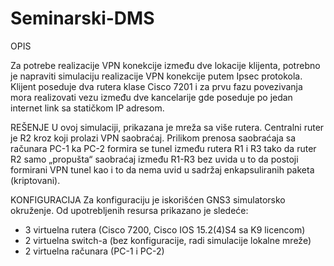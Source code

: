 # Seminarski-DMS

OPIS

Za potrebe realizacije VPN konekcije između dve lokacije klijenta, potrebno je napraviti simulaciju realizacije VPN konekcije putem Ipsec protokola. Klijent poseduje dva rutera klase Cisco 7201 i za prvu fazu povezivanja mora realizovati vezu između dve kancelarije gde poseduje po jedan internet link sa statičkom IP adresom.

REŠENJE
U ovoj simulaciji, prikazana je mreža sa više rutera. Centralni ruter je R2 kroz koji prolazi VPN saobraćaj. Prilikom prenosa saobraćaja sa računara PC-1 ka PC-2 formira se tunel između rutera R1 i R3 tako da ruter R2 samo „propušta“ saobraćaj između R1-R3 bez uvida u to da postoji formirani VPN tunel kao i to da nema uvid u sadržaj enkapsuliranih paketa (kriptovani). 

KONFIGURACIJA
Za konfiguraciju je iskorišćen GNS3 simulatorsko okruženje. Od upotrebljenih resursa prikazano je sledeće:
- 3 virtuelna rutera (Cisco 7200, Cisco IOS 15.2(4)S4 sa K9 licencom)
- 2 virtuelna switch-a (bez konfiguracije, radi simulacije lokalne mreže)
- 2 virtuelna računara (PC-1 i PC-2)
